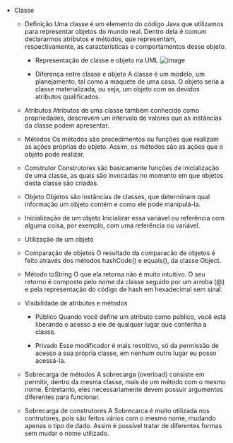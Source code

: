 * Classe
  * Definição
 Uma classe é um elemento do código Java que utilizamos para representar objetos do mundo real. Dentro dela é comum declararmos atributos e métodos, que representam, respectivamente, as características e comportamentos desse objeto.
    * Representação de classe e objeto na UML
    ![image](https://user-images.githubusercontent.com/104370082/190514443-7f2e6457-e190-4839-81b2-c5e662ffcdf8.png)
    
    * Diferença entre classe e objeto
    A classe é um modelo, um planejamento, tal como a maquete de uma casa. O objeto seria a classe materializada, ou       seja, um objeto com os devidos atributos qualificados.
    
  * Atributos
  Atributos de uma classe também conhecido como propriedades, descrevem um intervalo de valores que as instâncias da classe podem apresentar.
  
  * Métodos
  Os métodos são procedimentos ou funções que realizam as ações próprias do objeto. Assim, os métodos são as ações que o objeto pode realizar.

  * Construtor 
  Construtores são basicamente funções de inicialização de uma classe, as quais são invocadas no momento em que objetos desta classe são criadas.

  * Objeto
  Objetos são instâncias de classes, que determinam qual informação um objeto contém e como ele pode manipulá-la.

  * Inicialização de um objeto 
  Inicializar essa variável ou referência com alguma coisa, por exemplo, com uma referência ou variável.

  * Utilização de um objeto


  * Comparação de objetos
  O resultado da comparacão de objetos é feito através dos métodos hashCode() e equals(), da classe Object.

  * Método toString
  O que ela retorna não é muito intuitivo. O seu retorno é composto pelo nome da classe seguido por um arroba (@) e pela representação do código de hash em hexadecimal sem sinal.

  * Visibilidade de atributos e métodos
    * Público
  Quando você define um atributo como público, você está liberando o acesso a ele de qualquer lugar que contenha a classe.

    * Privado 
  Esse modificador é mais restritivo, só da permissão de acesso a sua própria classe, em nenhum outro lugar eu posso acessá-la.

  * Sobrecarga de métodos
  A sobrecarga (overload) consiste em permitir, dentro da mesma classe, mais de um método com o mesmo nome. Entretanto, eles necessariamente devem possuir argumentos diferentes para funcionar.

  * Sobrecarga de construtores
  A Sobrecarca é muito utilizada nos contrutores, pois são feitos vários com o mesmo nome, mudando apenas o tipo de dado. Assim é possível tratar de diferentes formas sem mudar o nome utilizado.

